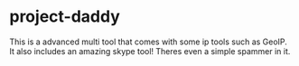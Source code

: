 # project-daddy
This is a advanced multi tool that comes with some ip tools such as GeoIP. It also includes an amazing skype tool! Theres even a simple spammer in it.
